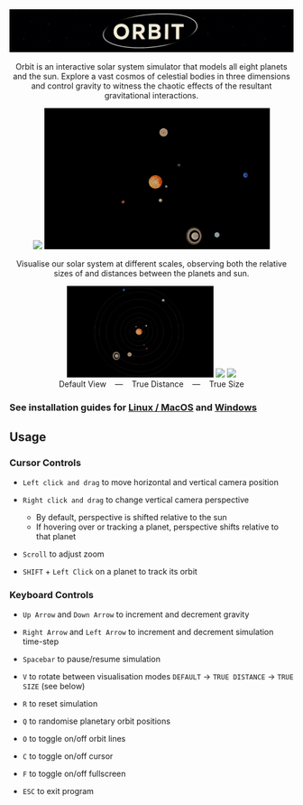 <div align="center">
    <img src="Assets/banner.png" width="1309">

Orbit is an interactive solar system simulator that models all eight planets and the sun. Explore a vast cosmos of 
celestial bodies in three dimensions and control gravity to witness the chaotic effects of the resultant 
gravitational interactions.
    <p>
        <img src="Assets/main.gif" width="400">
        <img src="Assets/gravity.gif" width="400">
    </p>
Visualise our solar system at different scales, observing both the relative sizes of
and distances between the planets and sun.
    <p>
        <img src="Assets/default_view.gif" width="260">
        <img src="Assets/true_distance.gif" width="260">
        <img src="Assets/true_size.gif" width="260">
<br>Default View&nbsp;&nbsp;&nbsp;&nbsp;—&nbsp;&nbsp;&nbsp;&nbsp;True Distance&nbsp;&nbsp;&nbsp;&nbsp;—&nbsp;&nbsp;&nbsp;&nbsp;True Size
    </p>
</div>

### See installation guides for [Linux / MacOS](Assets/installation_linux_macos.md) and [Windows](Assets/installation_windows.md)

## Usage
### Cursor Controls
- `Left click and drag` to move horizontal and vertical camera position  

- `Right click and drag` to change vertical camera perspective

  - By default, perspective is shifted relative to the sun  
  - If hovering over or tracking a planet, perspective shifts relative to that planet

- `Scroll` to adjust zoom

- `SHIFT` + `Left Click` on a planet to track its orbit

### Keyboard Controls
- `Up Arrow` and `Down Arrow` to increment and decrement gravity

- `Right Arrow` and `Left Arrow` to increment and decrement simulation time-step

- `Spacebar` to pause/resume simulation

- `V` to rotate between visualisation modes `DEFAULT` → `TRUE DISTANCE` → `TRUE SIZE` (see below)

- `R` to reset simulation

- `Q` to randomise planetary orbit positions

- `O` to toggle on/off orbit lines

- `C` to toggle on/off cursor

- `F` to toggle on/off fullscreen

- `ESC` to exit program

[//]: # (## Visualisation Modes)

[//]: # (<div align="center">)

[//]: # (    <p>)

[//]: # (        <img src="Assets/default_view.gif" width="260">)

[//]: # (        <img src="Assets/true_distance.gif" width="260">)

[//]: # (        <img src="Assets/true_size.gif" width="260">)

[//]: # (    </p>)

[//]: # (Default View &#40;left&#41;, True Distance &#40;middle&#41;, True Size &#40;right&#41;)

[//]: # (<br><br>)

[//]: # (</div>)
